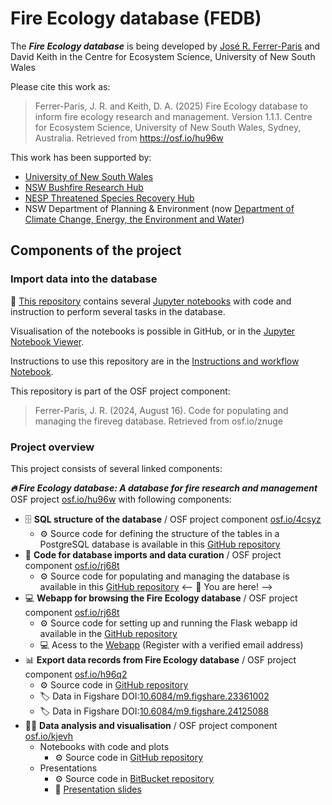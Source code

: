 # Fire Ecology database (FEDB)

The ***Fire Ecology database*** is being developed by  [José R. Ferrer-Paris](https://github.com/jrfep) and David Keith in the Centre for Ecosystem Science, University of New South Wales

Please cite this work as:

> Ferrer-Paris, J. R. and Keith, D. A. (2025) Fire Ecology database to inform fire ecology research and management. Version 1.1.1. Centre for Ecosystem Science, University of New South Wales, Sydney, Australia. Retrieved from <https://osf.io/hu96w>

This work has been supported by:

- [University of New South Wales](https://www.unsw.edu.au/)
- [NSW Bushfire Research Hub](https://www.bushfirehub.org/)
- [NESP Threatened Species Recovery Hub](https://www.nespthreatenedspecies.edu.au/)
- NSW Department of Planning & Environment (now [Department of Climate Change, Energy, the Environment and Water](https://www.nsw.gov.au/departments-and-agencies/dcceew))


## Components of the project

### Import data into the database

:dart: [This repository](https://github.com/ces-unsw-edu-au/fireveg-db-imports) contains several [Jupyter notebooks](https://jupyter.org/try) with code and instruction to perform several tasks in the database.

Visualisation of the notebooks is possible in GitHub, or in the [Jupyter Notebook Viewer](https://nbviewer.org/).

Instructions to use this repository are in the [Instructions and workflow Notebook](Instructions-and-workflow.ipynb). 

This repository is part of the OSF project component:

> Ferrer-Paris, J. R. (2024, August 16). Code for populating and managing the fireveg database. Retrieved from osf.io/znuge


### Project overview

This project consists of several linked components:

***🔥 Fire Ecology database: A database for fire research and management*** OSF project [osf.io/hu96w](https://osf.io/hu96w/) with following components:

  - :file_cabinet: **SQL structure of the database** / OSF project component [osf.io/4csyz](https://osf.io/4csyz)
    - :gear: Source code for defining the structure of the tables in a PostgreSQL database is available in this [GitHub repository](https://github.com/ces-unsw-edu-au/fireveg-db) 
  - :briefcase: **Code for database imports and data curation** / OSF project component [osf.io/rj68t](https://osf.io/znuge)
    - :gear: Source code for populating and managing the database is available in this [GitHub repository](https://github.com/ces-unsw-edu-au/fireveg-db-imports) <-- :dart: You are here! -->
  - :computer: **Webapp for browsing the Fire Ecology database** / OSF project component [osf.io/rj68t](https://osf.io/rj68t)
    - :gear: Source code for setting up and running the Flask webapp id available in the [GitHub repository](https://github.com/ces-unsw-edu-au/fireveg-webapp)
    - :computer: Acess to the [Webapp](http://fireecologyplants.net) (Register with a verified email address)
  - :bar_chart: **Export data records from Fire Ecology database** / OSF project component [osf.io/h96q2](https://osf.io/h96q2/)
    - :gear: Source code in [GitHub repository](https://github.com/ces-unsw-edu-au/fireveg-db-exports/) 
    - :label: Data in Figshare DOI:[10.6084/m9.figshare.23361002](https://doi.org/10.6084/m9.figshare.23361002)
    - :label: Data in Figshare DOI:[10.6084/m9.figshare.24125088](https://doi.org/10.6084/m9.figshare.24125088)
  - :technologist: **Data analysis and visualisation** / OSF project component [osf.io/kjevh](https://osf.io/kjevh)
    - Notebooks with code and plots
      - :gear: Source code in [GitHub repository](https://github.com/ces-unsw-edu-au/fireveg-analysis)
    - Presentations
      - :gear: Source code in [BitBucket repository](https://bitbucket.org/fireveg/fireveg-presentations)
      - :speech_balloon: [Presentation slides](https://rpubs.com/jrfep/firevegdb-ESA2023) 
